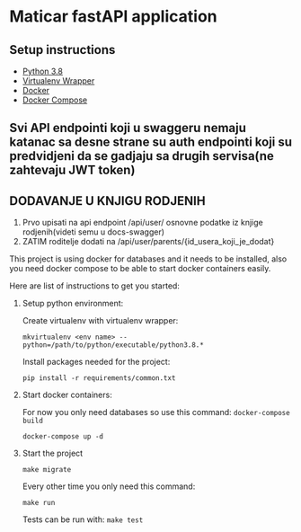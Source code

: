 # Maticar fastAPI application

## Setup instructions

- [Python 3.8](python.org/downloads/)
- [Virtualenv Wrapper](https://virtualenvwrapper.readthedocs.io/en/latest/)
- [Docker](https://docs.docker.com/get-docker/)
- [Docker Compose](https://docs.docker.com/compose/install/)

## Svi API endpointi koji u swaggeru nemaju katanac sa desne strane su auth endpointi koji su predvidjeni da se gadjaju sa drugih servisa(ne zahtevaju JWT token)

## DODAVANJE U KNJIGU RODJENIH
1. Prvo upisati na api endpoint /api/user/ osnovne podatke iz knjige rodjenih(videti semu u docs-swagger)
2. ZATIM roditelje dodati na /api/user/parents/{id_usera_koji_je_dodat}

This project is using docker for databases and it needs to be installed, also you need docker compose to be able to start docker containers easily.

Here are list of instructions to get you started:

1. Setup python environment:

    Create virtualenv with virtualenv wrapper:

    ```mkvirtualenv <env name> --python=/path/to/python/executable/python3.8.*```

    Install packages needed for the project:

    ```pip install -r requirements/common.txt```

2. Start docker containers:

    For now you only need databases so use this command:
    ```docker-compose build```

    ```docker-compose up -d```

3. Start the project

    ```make migrate```

    Every other time you only need this command:

    ```make run```

    Tests can be run with:
    ```make test```
